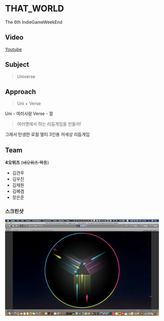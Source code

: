 # THAT_WORLD
The 6th IndieGameWeekEnd

## Video
[Youtube](https://youtu.be/DZVs8K2m-kE)

## Subject
> Universe

## Approach
> Uni + Verse

Uni - 여러사람
Verse - 절

> 여러명에서 하는 리듬게임을 만들자!

그래서 탄생한 로컬 멀티 3인용 저세상 리듬게임

## Team
**4오위즈** (~~네오위즈 짝퉁~~)
* 김관우
* 김우진
* 김채원
* 김혜겸
* 장은준

### 스크린샷
![](./Assets/Resources/Images/ScreenShot.png)
